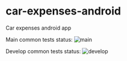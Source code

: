 # car-expenses-android
Car expenses android app

Main common tests status:
    ![main](https://github.com/denisrebrof/car-expences-android/workflows/RunTests/badge.svg)

Develop common tests status:
    ![develop](https://github.com/denisrebrof/car-expences-android/workflows/RunTests/badge.svg)

